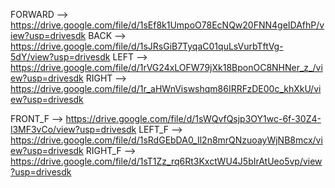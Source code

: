 
FORWARD     --> https://drive.google.com/file/d/1sEf8k1UmpoO78EcNQw20FNN4geIDAfhP/view?usp=drivesdk 
BACK        --> https://drive.google.com/file/d/1sJRsGiB7TyqaC01quLsVurbTftVg-5dY/view?usp=drivesdk
LEFT        --> https://drive.google.com/file/d/1rVG24xLOFW79jXk18BponOC8NHNer_z_/view?usp=drivesdk
RIGHT       --> https://drive.google.com/file/d/1r_aHWnViswshqm86IRRFzDE00c_khXkU/view?usp=drivesdk

FRONT_F     --> https://drive.google.com/file/d/1sWQvfQsjp3OY1wc-6f-30Z4-l3MF3vCo/view?usp=drivesdk
LEFT_F      --> https://drive.google.com/file/d/1sRdGEbDA0_Il2n8mrQNzuoayWjNB8mcx/view?usp=drivesdk
RIGHT_F     --> https://drive.google.com/file/d/1sT1Zz_rq6Rt3KxctWU4J5bIrAtUeo5vp/view?usp=drivesdk
